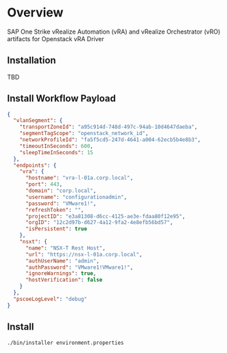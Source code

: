# Overview

SAP One Strike vRealize Automation (vRA) and vRealize Orchestrator (vRO) artifacts for Openstack vRA Driver

## Installation

TBD

## Install Workflow Payload

```json
{
  "vlanSegment": {
    "transportZoneId": "a95c914d-748d-497c-94ab-10d4647daeba",
    "segmentTagScope": "openstack_network_id",
    "networkProfileId": "fa5f5cd5-247d-4641-a004-62ecb5b4e8b3",
    "timeoutInSeconds": 600,
    "sleepTimeInSeconds": 15
  },
  "endpoints": {
    "vra": {
      "hostname": "vra-l-01a.corp.local",
      "port": 443,
      "domain": "corp.local",
      "username": "configurationadmin",
      "password": "VMware1!",
      "refreshToken": "",
      "projectID": "e3a81308-d6cc-4125-ae3e-fdaa80f12e95",
      "orgID": "12c2d97b-d627-4a12-9fa2-4e8efb56bd57",
      "isPersistent": true
    },
    "nsxt": {
      "name": "NSX-T Rest Host",
      "url": "https://nsx-l-01a.corp.local",
      "authUserName": "admin",
      "authPassword": "VMware1!VMware1!",
      "ignoreWarnings": true,
      "hostVerification": false
    }
  },
  "pscoeLogLevel": "debug"
}
```

## Install

```shell
./bin/installer environment.properties
```
